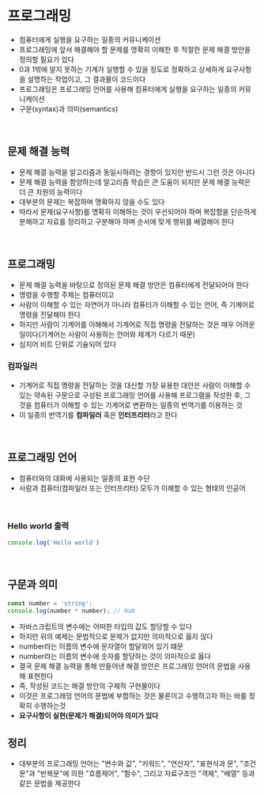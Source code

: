 # 프로그래밍
- 컴퓨터에게 실행을 요구하는 일종의 커뮤니케이션  
- 프로그래밍에 앞서 해결해야 할 문제를 명확히 이해한 후 적절한 문제 해결 방안을 정의할 필요가 있다
- 0과 1밖에 알지 못하는 기계가 실행할 수 있을 정도로 정확하고 상세하게 요구사항을 설명하는 작업이고, 그 결과물이 코드이다
- 프로그래밍은 프로그래밍 언어를 사용해 컴퓨터에게 실행을 요구하는 일종의 커뮤니케이션
- 구문(syntax)과 의미(semantics)

<br>

## 문제 해결 능력
- 문제 해결 능력을 알고리즘과 동일시하려는 경항이 있지만 반드시 그런 것은 아니다
- 문제 해결 능력을 함양하는데 알고리즘 학습은 큰 도움이 되지만 문제 해결 능력은 더 큰 차원의 능력이다
- 대부분의 문제는 복잡하며 명확하지 않을 수도 있다
- 따라서 문제(요구사항)를 명확히 이해하는 것이 우선되어야 하며 복잡함을 단순하게 분해하고 자료를 정리하고 구분해야 하며 순서에 맞게 행위를 배열해야 한다

<br>

## 프로그래밍
- 문제 해결 능력을 바탕으로 정의된 문제 해결 방안은 컴퓨터에게 전달되어야 한다
- 명령을 수행할 주체는 컴퓨터이고
- 사람이 이해할 수 있는 자연어가 아니라 컴퓨터가 이해할 수 있는 언어, 즉 기께어로 명령을 전달해야 한다
- 하지만 사람이 기계어를 이해해서 기계어로 직접 명령을 전달하는 것은 매우 어려운 일이다(기계어는 사람이 사용하는 언어와 체계가 다르기 때문)
- 심지어 비트 단위로 기술되어 있다

### 컴파일러
- 기계어로 직접 명령을 전달하는 것을 대신할 가장 유용한 대안은 사람이 이해할 수 있는 약속된 구문으로 구성된 프로그래밍 언어를 사용해 프로그램을 작성한 후, 그것을 컴퓨터가 이해할 수 있는 기계어로 변환하는 일종의 번역기를 이용하는 것
- 이 일종의 번역기를 **컴파일러** 혹은 **인터프리터**라고 한다

<br>

## 프로그래밍 언어
- 컴퓨터와의 대화에 사용되는 일종의 표현 수단
- 사람과 컴퓨터(컴파일러 또는 인터프리터) 모두가 이해할 수 있는 형태의 인공어

<br>

### Hello world 출력
```javascript
console.log('Hello world')
```

<br>

## 구문과 의미
```javascript
const number = 'string';
console.log(number * number); // NaN
```
- 자바스크립트의 변수에는 어떠한 타입의 값도 할당할 수 있다
- 하지만 위의 예제는 문법적으로 문제가 없지만 의미적으로 옳지 않다
- number라는 이름의 변수에 문자열이 할달외어 있기 떄문
- number라는 이름의 변수에 숫자를 할당하는 것이 의미적으로 옳다
- 결국 문제 해결 능력을 통해 만들어낸 해결 방안은 프로그래밍 언어의 문법을 사용해 표현한다
- 즉, 작성된 코드는 해결 방안의 구체적 구현물이다
- 이것은 프로그래밍 언어의 문법에 부합하는 것은 물론이고 수행하고자 하는 바를 정확히 수행하는것
- **요구사항이 실현(문제가 해결)되어야 의미가 있다**

## 정리
- 대부분의 프로그래밍 언어는 "변수와 값", "키워드", "연산자", "표현식과 문", "조건문"과 "반복문"에 의한 "흐름제어", "함수", 그리고 자료구조인 "객체", "배열" 등과 같은 문법을 제공한다
